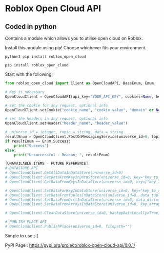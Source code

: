 # Roblox Open Cloud API
## Coded in python

Contains a module which allows you to utilise open cloud on Roblox.

Install this module using pip!
Choose whichever fits your environment.
```batch
python3 pip install roblox_open_cloud

pip install roblox_open_cloud
```

Start with the following;
```py
from roblox_open_cloud import Client as OpenCloudAPI, BaseEnum, Enum

# Key is necessary
OpenCloudClient = OpenCloudAPI(api_key="YOUR_API_KEY", cookies=None, headers=None)

# set the cookie for any request, optional info
OpenCloudClient.setCookie("cookie_name", "cookie_value", "domain" or None)

# set the headers in any request, optional info
OpenCloudClient.setHeader("header_name", "header_value")

# universe_id = integer, topic = string, data = string
resultEnum = OpenCloudClient.PostOnMessagingService(universe_id=0, topic=None, data=None)
if resultEnum == Enum.Success:
	print("Success")
else:
	print("Unsuccessful - Reason; ", resultEnum)

[UNAVAILABLE ITEMS - FUTURE REFERENCE]
# DATASTORE API
# OpenCloudClient.GetAllDataInDataStore(universe_id=0)
# OpenCloudClient.GetDataFromKeyInDataStore(universe_id=0, key="key_to_search")
# OpenCloudClient.GetDataFromKeysInDataStore(universe_id=0, key=["key_1", "key_2"])

# OpenCloudClient.SetDataForKeyInDataStore(universe_id=0, key="key_to_search", json_data="")
# OpenCloudClient.SetDataFromTuplesInDataStore(universe_id=0, data_tuples=[ ("key", "json_value") ])
# OpenCloudClient.SetDataFromDictInDataStore(universe_id=0, data_dict={"key":"json_value"})
# OpenCloudClient.SetDataFromArraysInDataStore(universe_id=0, key_array=["key_1", "key_2"], data_array=["data_1", "data_2"]) # USE for key, data in ZIP(arrayA, arrayB)

# OpenCloudClient.ClearDataStore(universe_id=0, backupDataLocally=True)

# PUBLISH PLACE API
# OpenCloudClient.PublishPlace(universe_id=0, filepath="")
```

Simple to use ;-)

PyPI Page : https://pypi.org/project/roblox-open-cloud-api/0.0.1/